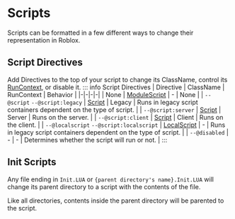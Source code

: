 # Scripts

Scripts can be formatted in a few different ways to change their representation in Roblox.

## Script Directives

Add Directives to the top of your script to change its ClassName, control its [RunContext](https://create.roblox.com/docs/reference/engine/enums/RunContext), or disable it.
::: info Script Directives
| Directive | ClassName | RunContext | Behavior |
|-|-|-|-|
| None | [ModuleScript](https://create.roblox.com/docs/reference/engine/classes/ModuleScript) | - | None |
| `--@script` `--@script:legacy` | [Script](https://create.roblox.com/docs/reference/engine/classes/Script) | Legacy | Runs in legacy script containers dependent on the type of script. |
| `--@script:server` | [Script](https://create.roblox.com/docs/reference/engine/classes/Script) | Server | Runs on the server. |
| `--@script:client` | [Script](https://create.roblox.com/docs/reference/engine/classes/Script) | Client | Runs on the client. |
| `--@localscript` `--@script:localscript` | [LocalScript](https://create.roblox.com/docs/reference/engine/classes/LocalScript) | - | Runs in legacy script containers dependent on the type of script. |
| `--@disabled` | - | - | Determines whether the script will run or not. |
:::

## Init Scripts

Any file ending in `Init.LUA` or `{parent directory's name}.Init.LUA` will change its parent directory to a script with the contents of the file.

Like all directories, contents inside the parent directory will be parented to the script.
